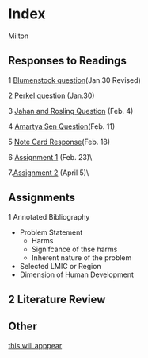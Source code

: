# Index

Milton

## Responses to Readings
1 [Blumenstock question](https://Milumo17.github.io/workshop1/blumenstock)(Jan.30 Revised)

2 [Perkel question](https://github.com/Milumo17/workshop1/blob/master/Perkel.md) (Jan.30)

3 [Jahan and Rosling Question](https://milumo17.github.io/workshop1/JahanRosling) (Feb. 4)

4 [Amartya Sen Question](https://milumo17.github.io/workshop1/AmartyaSen)(Feb. 11)

5 [Note Card Response](https://github.com/Milumo17/workshop1/blob/master/NoteCard.md)(Feb. 18)

6 [Assignment 1](https://milumo17.github.io/workshop1/Assignment_1) (Feb. 23)\

7.[Assignment 2](https://milumo17.github.io/workshop1/Assignment_2) (April 5)\


## Assignments 

1 Annotated Bibliography
  - Problem Statement
    - Harms
    - Signifcance of thse harms
    - Inherent nature of the problem
  - Selected LMIC or Region
  - Dimension of Human Development 
  
2 Literature Review
  - 
## Other
[this will apppear](https://www.google.com)
